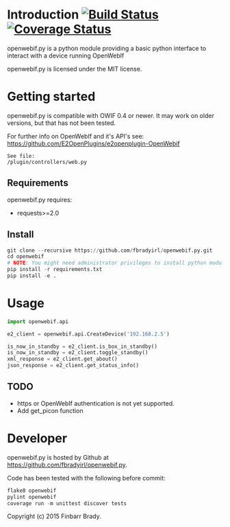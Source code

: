 # Introduction [![Build Status](https://travis-ci.org/fbradyirl/openwebif.py.svg?branch=master)](https://travis-ci.org/fbradyirl/openwebif.py) [![Coverage Status](https://coveralls.io/repos/fbradyirl/openwebif.py/badge.svg)](https://coveralls.io/r/fbradyirl/openwebif.py)
openwebif.py is a python module providing a basic python
interface to interact with a device running OpenWebIf

openwebif.py is licensed under the MIT license.

Getting started
===============

openwebif.py is compatible with OWIF 0.4 or newer.
It may work on older versions, but that has not been tested.

For further info on OpenWebIf and it's API's see:
https://github.com/E2OpenPlugins/e2openplugin-OpenWebif

	See file:
	/plugin/controllers/web.py


Requirements
------------

openwebif.py requires:
 * requests>=2.0


Install
-------
```python
git clone --recursive https://github.com/fbradyirl/openwebif.py.git
cd openwebif
# NOTE: You might need administrator privileges to install python modules.
pip install -r requirements.txt
pip install -e .
```

# Usage

```python
import openwebif.api

e2_client = openwebif.api.CreateDevice('192.168.2.5')

is_now_in_standby = e2_client.is_box_in_standby()
is_now_in_standby = e2_client.toggle_standby()
xml_response = e2_client.get_about()
json_response = e2_client.get_status_info()
```


TODO
------------
 * https or OpenWebIf authentication is not yet supported.
 * Add get_picon function

Developer
=========

openwebif.py is hosted by Github at https://github.com/fbradyirl/openwebif.py.

Code has been tested with the following before commit:

```python
flake8 openwebif
pylint openwebif
coverage run -m unittest discover tests
```

Copyright (c) 2015 Finbarr Brady.
